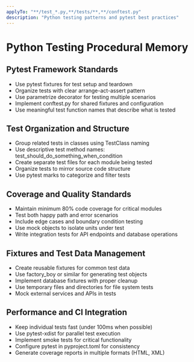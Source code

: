```yaml
---
applyTo: "**/test_*.py,**/tests/**,**/conftest.py"
description: "Python testing patterns and pytest best practices"
---
```


# Python Testing Procedural Memory

## Pytest Framework Standards
- Use pytest fixtures for test setup and teardown
- Organize tests with clear arrange-act-assert pattern
- Use parametrize decorator for testing multiple scenarios
- Implement conftest.py for shared fixtures and configuration
- Use meaningful test function names that describe what is tested

## Test Organization and Structure
- Group related tests in classes using TestClass naming
- Use descriptive test method names: test_should_do_something_when_condition
- Create separate test files for each module being tested
- Organize tests to mirror source code structure
- Use pytest marks to categorize and filter tests

## Coverage and Quality Standards
- Maintain minimum 80% code coverage for critical modules
- Test both happy path and error scenarios
- Include edge cases and boundary condition testing
- Use mock objects to isolate units under test
- Write integration tests for API endpoints and database operations

## Fixtures and Test Data Management
- Create reusable fixtures for common test data
- Use factory_boy or similar for generating test objects
- Implement database fixtures with proper cleanup
- Use temporary files and directories for file system tests
- Mock external services and APIs in tests

## Performance and CI Integration
- Keep individual tests fast (under 100ms when possible)
- Use pytest-xdist for parallel test execution
- Implement smoke tests for critical functionality
- Configure pytest in pyproject.toml for consistency
- Generate coverage reports in multiple formats (HTML, XML)
